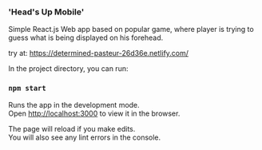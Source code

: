 ### 'Head's Up Mobile'

Simple React.js Web app based on popular game, where player is trying to
guess what is being displayed on his forehead. 


try at: https://determined-pasteur-26d36e.netlify.com/

In the project directory, you can run:

### `npm start`

Runs the app in the development mode.<br />
Open [http://localhost:3000](http://localhost:3000) to view it in the browser.

The page will reload if you make edits.<br />
You will also see any lint errors in the console.

